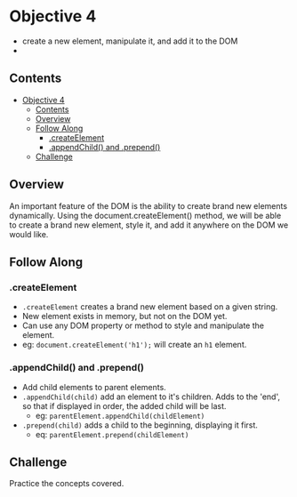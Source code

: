 # Objective 4 

- create a new element, manipulate it, and add it to the DOM
- 
## Contents

- [Objective 4](#objective-4)
  - [Contents](#contents)
  - [Overview](#overview)
  - [Follow Along](#follow-along)
    - [.createElement](#createelement)
    - [.appendChild() and .prepend()](#appendchild-and-prepend)
  - [Challenge](#challenge)


## Overview

An important feature of the DOM is the ability to create brand new elements dynamically. Using the document.createElement() method, we will be able to create a brand new element, style it, and add it anywhere on the DOM we would like.

## Follow Along

### .createElement

- `.createElement` creates a brand new element based on a given string.
- New element exists in memory, but not on the DOM yet.
- Can use any DOM property or method to style and manipulate the element.
- eg: `document.createElement('h1');` will create an `h1` element.

### .appendChild() and .prepend()

- Add child elements to parent elements.
- `.appendChild(child)` add an element to it's children. Adds to the 'end', so that if displayed in order, the added child will be last.
  - eg: `parentElement.appendChild(childElement)`
- `.prepend(child)` adds a child to the beginning, displaying it first.
  - eq: `parentElement.prepend(childElement)`
  
## Challenge

Practice the concepts covered.